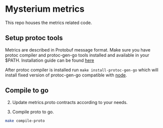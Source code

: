 # Mysterium metrics

This repo houses the metrics related code.

## Setup protoc tools

Metrics are described in Protobuf message format. Make sure you have protoc compiler and protoc-gen-go tools installed and available in your $PATH. Installation guide can be found [here](https://github.com/golang/protobuf)

After protoc compiler is installed run `make install-protoc-gen-go` which will install fixed version of protoc-gen-go compatible with [node](https://github.com/mysteriumnetwork/node).

## Compile to go

2. Update metrics.proto contracts according to your needs.

3. Compile proto to go.

```sh
make compile-proto
```

